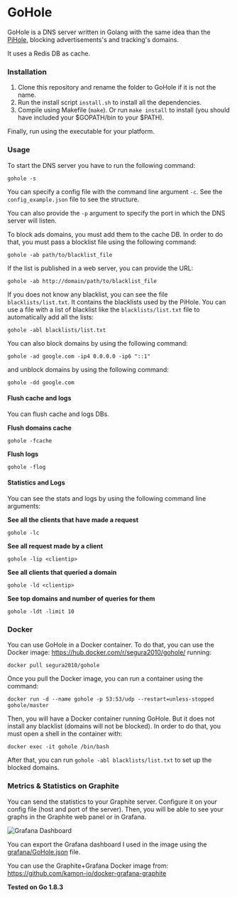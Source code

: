 # GoHole

GoHole is a DNS server written in Golang with the same idea than the [PiHole](https://pi-hole.net), blocking advertisements's and tracking's domains.

It uses a Redis DB as cache.

### Installation

1. Clone this repository and rename the folder to GoHole if it is not the name.
2. Run the install script `install.sh` to install all the dependencies.
3. Compile using Makefile (`make`). Or run `make install` to install (you should have included your $GOPATH/bin to your $PATH).

Finally, run using the executable for your platform.

### Usage

To start the DNS server you have to run the following command:

`gohole -s`

You can specify a config file with the command line argument `-c`. See the `config_example.json` file to see the structure.

You can also provide the `-p` argument to specify the port in which the DNS server will listen.

To block ads domains, you must add them to the cache DB. In order to do that, you must pass a blocklist file using the following command:

`gohole -ab path/to/blacklist_file`

If the list is published in a web server, you can provide the URL: 

`gohole -ab http://domain/path/to/blacklist_file`

If you does not know any blacklist, you can see the file `blacklists/list.txt`. It contains the blacklists used by the PiHole. You can use a file with a list of blacklist like the `blacklists/list.txt` file to automatically add all the lists:

`gohole -abl blacklists/list.txt`

You can also block domains by using the following command:

`gohole -ad google.com -ip4 0.0.0.0 -ip6 "::1"`

and unblock domains by using the following command:

`gohole -dd google.com`

#### Flush cache and logs

You can flush cache and logs DBs.

**Flush domains cache**

`gohole -fcache`

**Flush logs**

`gohole -flog`


#### Statistics and Logs

You can see the stats and logs by using the following command line arguments:

**See all the clients that have made a request**

`gohole -lc`

**See all request made by a client**

`gohole -lip <clientip>`

**See all clients that queried a domain**

`gohole -ld <clientip>`

**See top domains and number of queries for them**

`gohole -ldt -limit 10`

### Docker

You can use GoHole in a Docker container. To do that, you can use the Docker image: https://hub.docker.com/r/segura2010/gohole/ running:

`docker pull segura2010/gohole`

Once you pull the Docker image, you can run a container using the command: 

`docker run -d --name gohole -p 53:53/udp --restart=unless-stopped gohole/master`

Then, you will have a Docker container running GoHole. But it does not install any blacklist (domains will not be blocked). In order to do that, you must open a shell in the container with:

`docker exec -it gohole /bin/bash`

After that, you can run `gohole -abl blacklists/list.txt` to set up the blocked domains.

### Metrics & Statistics on Graphite

You can send the statistics to your Graphite server. Configure it on your config file (host and port of the server). Then, you will be able to see your graphs in the Graphite web panel or in Grafana.

![Grafana Dashboard](http://i.imgur.com/6eK98At.png)

You can export the Grafana dashboard I used in the image using the [grafana/GoHole.json](https://github.com/segura2010/GoHole/tree/master/grafana/GoHole.json) file.

You can use the Graphite+Grafana Docker image from: https://github.com/kamon-io/docker-grafana-graphite


**Tested on Go 1.8.3**
